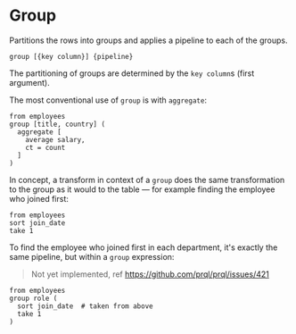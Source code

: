 # Group

Partitions the rows into groups and applies a pipeline to each of the groups.

```prql_no_test
group [{key column}] {pipeline}
```

The partitioning of groups are determined by the `key column`s (first argument).

The most conventional use of `group` is with `aggregate`:

```prql
from employees
group [title, country] (
  aggregate [
    average salary,
    ct = count
  ]
)
```

In concept, a transform in context of a `group` does the same transformation to the group as
it would to the table — for example finding the employee who joined first:

```prql
from employees
sort join_date
take 1
```

To find the employee who joined first in each department, it's exactly the
same pipeline, but within a `group` expression:

> Not yet implemented, ref <https://github.com/prql/prql/issues/421>

```prql_no_test
from employees
group role (
  sort join_date  # taken from above
  take 1
)
```
